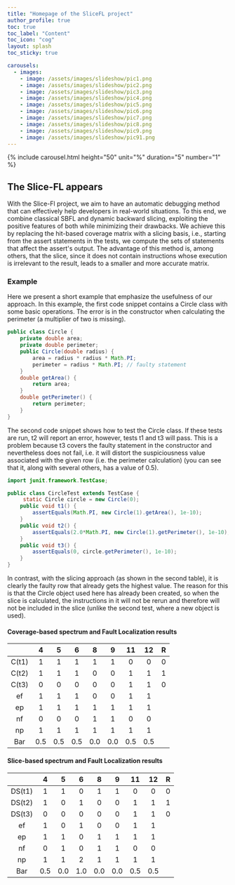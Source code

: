 ```yaml
---
title: "Homepage of the SliceFL project"
author_profile: true
toc: true
toc_label: "Content"
toc_icon: "cog"
layout: splash
toc_sticky: true

carousels:
  - images: 
    - image: /assets/images/slideshow/pic1.png
    - image: /assets/images/slideshow/pic2.png
    - image: /assets/images/slideshow/pic3.png
    - image: /assets/images/slideshow/pic4.png
    - image: /assets/images/slideshow/pic5.png
    - image: /assets/images/slideshow/pic6.png
    - image: /assets/images/slideshow/pic7.png
    - image: /assets/images/slideshow/pic8.png
    - image: /assets/images/slideshow/pic9.png
    - image: /assets/images/slideshow/pic91.png    
---
```



{% include carousel.html height="50" unit="%" duration="5" number="1" %}


## The Slice-FL appears

With the Slice-Fl project, we aim to have an automatic debugging method that can effectively help developers in real-world situations. To this end, we combine classical SBFL and dynamic backward slicing, exploiting the positive features of both while minimizing their drawbacks. We achieve this by replacing the hit-based coverage matrix with a slicing basis, i.e., starting from the assert statements in the tests, we compute the sets of statements that affect the assert's output. The advantage of this method is, among others, that the slice, since it does not contain instructions whose execution is irrelevant to the result, leads to a smaller and more accurate matrix.

### Example

Here we present a short example that emphasize the usefulness of our approach.
In this example, the first code snippet contains a Circle class with some basic operations. The error is in the constructor when calculating the perimeter (a multiplier of two is missing). 
```java
public class Circle {
    private double area;
    private double perimeter;
    public Circle(double radius) {
        area = radius * radius * Math.PI;
        perimeter = radius * Math.PI; // faulty statement
    }
    double getArea() {
        return area;
    }
    double getPerimeter() {
        return perimeter;
    }
}
```
The second code snippet shows how to test the Circle class. If these tests are run, t2 will report an error, however, tests t1 and t3 will pass. This is a problem because t3 covers the faulty statement in the constructor and nevertheless does not fail, i.e. it will distort the suspiciousness value associated with the given row (i.e. the perimeter calculation) (you can see that it, along with several others, has a value of 0.5).

```java
import junit.framework.TestCase;

public class CircleTest extends TestCase {
	 static Circle circle = new Circle(0);
    public void t1() {
        assertEquals(Math.PI, new Circle(1).getArea(), 1e-10);
    }
    public void t2() {
        assertEquals(2.0*Math.PI, new Circle(1).getPerimeter(), 1e-10);
    }
    public void t3() {
        assertEquals(0, circle.getPerimeter(), 1e-10);
    }
}
```

In contrast, with the slicing approach (as shown in the second table), it is clearly the faulty row that already gets the highest value. The reason for this is that the Circle object used here has already been created, so when the slice is calculated, the instructions in it will not be rerun and therefore will not be included in the slice (unlike the second test, where a new object is used).

#### Coverage-based spectrum and Fault Localization results

|       |  4  |  5  |  6  |  8  |  9  |  11 |  12 | R |
|:-----:|:---:|:---:|:---:|:---:|:---:|:---:|:---:|:-:|
| C(t1) |  1  |  1  |  1  |  1  |  1  |  0  |  0  | 0 |
| C(t2) |  1  |  1  |  1  |  0  |  0  |  1  |  1  | 1 |
| C(t3) |  0  |  0  |  0  |  0  |  0  |  1  |  1  | 0 |
| ef    |  1  |  1  |  1  |  0  |  0  |  1  |  1  |   |
| ep    |  1  |  1  |  1  |  1  |  1  |  1  |  1  |   |
| nf    |  0  |  0  |  0  |  1  |  1  |  0  |  0  |   |
| np    |  1  |  1  |  1  |  1  |  1  |  1  |  1  |   |
| Bar   | 0.5 | 0.5 | 0.5 | 0.0 | 0.0 | 0.5 | 0.5 |   |

#### Slice-based spectrum and Fault Localization results

|        |  4  |  5  |  6  |  8  |  9  |  11 |  12 | R |
|:------:|:---:|:---:|:---:|:---:|:---:|:---:|:---:|:-:|
| DS(t1) |  1  |  1  |  0  |  1  |  1  |  0  |  0  | 0 |
| DS(t2) |  1  |  0  |  1  |  0  |  0  |  1  |  1  | 1 |
| DS(t3) |  0  |  0  |  0  |  0  |  0  |  1  |  1  | 0 |
| ef     |  1  |  0  |  1  |  0  |  0  |  1  |  1  |   |
| ep     |  1  |  1  |  0  |  1  |  1  |  1  |  1  |   |
| nf     |  0  |  1  |  0  |  1  |  1  |  0  |  0  |   |
| np     |  1  |  1  |  2  |  1  |  1  |  1  |  1  |   |
| Bar    | 0.5 | 0.0 | 1.0 | 0.0 | 0.0 | 0.5 | 0.5 |   |
